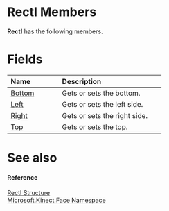 RectI Members  
=============  

**RectI** has the following members.  

<span id="publicfieldsSection"></span>

Fields  
======  

<table>
<colgroup>
<col width="30%" />
<col width="60%" />
</colgroup>
<thead>
<tr class="header">
<th align="left">Name</th>
<th align="left">Description</th>
</tr>
</thead>
<tbody>
<tr class="odd">
<td align="left"><a href="RectI_Fields/Bottom_Field.md">Bottom</a></td>
<td align="left">Gets or sets the bottom.</td>
</tr>
<tr class="even">
<td align="left"><a href="RectI_Fields/Left_Field.md">Left</a></td>
<td align="left">Gets or sets the left side.</td>
</tr>
<tr class="odd">
<td align="left"><a href="RectI_Fields/Right_Field.md">Right</a></td>
<td align="left">Gets or sets the right side.</td>
</tr>
<tr class="even">
<td align="left"><a href="RectI_Fields/Top_Field.md">Top</a></td>
<td align="left">Gets or sets the top.</td>
</tr>
</tbody>
</table>

<span id="ID4EK"></span>

See also  
========  

<span id="ID4EM"></span>
#### Reference  

[RectI Structure](../RectI_Structure.md)  
 [Microsoft.Kinect.Face Namespace](../../Kinect.Face.md)  



<!--Please do not edit the data in the comment block below.-->
<!--
TOCTitle : RectI Members
RLTitle : RectI Members
KeywordF : Microsoft.Kinect.Face.RectI
KeywordF : RectI
KeywordK : RectI structure
KeywordK : RectI structure, all members
KeywordK : Microsoft.Kinect.Face.RectI structure
HelpPriority : 1
KeywordA : AllMembers.T:Microsoft.Kinect.Face.RectI
AssetID : AllMembers.T:Microsoft.Kinect.Face.RectI
Locale : en-us
CommunityContent : 1
TargetOS : Windows
TopicType : kbSyntax
DocSet : K4Wv2
ProjType : K4Wv2Proj
Technology : Kinect for Windows
Product : Kinect for Windows SDK v2
productversion : 20
-->
